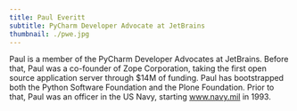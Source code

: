 ```yaml
---
title: Paul Everitt
subtitle: PyCharm Developer Advocate at JetBrains
thumbnail: ./pwe.jpg
---
```


Paul is a member of the PyCharm Developer Advocates at JetBrains. Before that, Paul
was a co-founder of Zope Corporation, taking the first open source
application server through $14M of funding. Paul has bootstrapped both
the Python Software Foundation and the Plone Foundation. Prior to that,
Paul was an officer in the US Navy, starting www.navy.mil in 1993.
